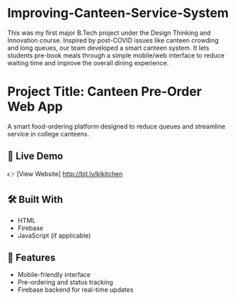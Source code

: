 # Improving-Canteen-Service-System
This was my first major B.Tech project under the Design Thinking and Innovation course. Inspired by post-COVID issues like canteen crowding and long queues, our team developed a smart canteen system. It lets students pre-book meals through a simple mobile/web interface to reduce waiting time and improve the overall dining experience.
# Project Title: Canteen Pre-Order Web App

A smart food-ordering platform designed to reduce queues and streamline service in college canteens.

## 🚀 Live Demo

👉 [View Website] http://bit.ly/klkitchen

## 🛠️ Built With

- HTML
- Firebase
- JavaScript (if applicable)

## 🎯 Features

- Mobile-friendly interface
- Pre-ordering and status tracking
- Firebase backend for real-time updates

